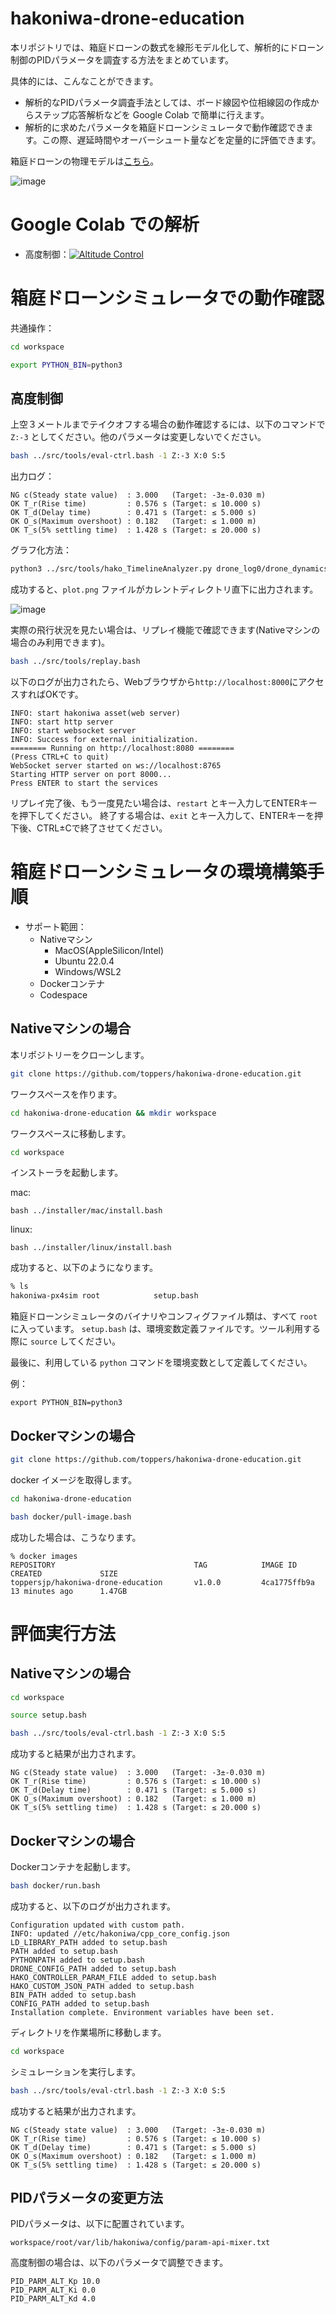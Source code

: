 # hakoniwa-drone-education

本リポジトリでは、箱庭ドローンの数式を線形モデル化して、解析的にドローン制御のPIDパラメータを調査する方法をまとめています。

具体的には、こんなことができます。

- 解析的なPIDパラメータ調査手法としては、ボード線図や位相線図の作成からステップ応答解析などを Google Colab で簡単に行えます。
- 解析的に求めたパラメータを箱庭ドローンシミュレータで動作確認できます。この際、遅延時間やオーバーシュート量などを定量的に評価できます。

箱庭ドローンの物理モデルは[こちら](https://github.com/toppers/hakoniwa-px4sim/blob/main/drone_physics/README-ja.md#%E6%95%B0%E5%BC%8F)。

![image](https://github.com/user-attachments/assets/270c4b61-39f2-4451-b442-c6fc5c1100eb)


# Google Colab での解析


- 高度制御：[![Altitude Control](https://colab.research.google.com/assets/colab-badge.svg)](https://colab.research.google.com/github/toppers/hakoniwa-drone-education/blob/main/colab/alt_control.ipynb)


# 箱庭ドローンシミュレータでの動作確認

共通操作：
```bash
cd workspace
```
```bash
export PYTHON_BIN=python3
```

## 高度制御

上空３メートルまでテイクオフする場合の動作確認するには、以下のコマンドで`Z:-3` としてください。他のパラメータは変更しないでください。
```bash
bash ../src/tools/eval-ctrl.bash -1 Z:-3 X:0 S:5
```
出力ログ：
```
NG c(Steady state value)  : 3.000   (Target: -3±-0.030 m)
OK T_r(Rise time)         : 0.576 s (Target: ≤ 10.000 s)
OK T_d(Delay time)        : 0.471 s (Target: ≤ 5.000 s)
OK O_s(Maximum overshoot) : 0.182   (Target: ≤ 1.000 m)
OK T_s(5% settling time)  : 1.428 s (Target: ≤ 20.000 s)
```

グラフ化方法：
```bash
python3 ../src/tools/hako_TimelineAnalyzer.py drone_log0/drone_dynamics.csv --columns Z --diff
```

成功すると、`plot.png` ファイルがカレントディレクトリ直下に出力されます。

![image](https://github.com/user-attachments/assets/f57e0d25-5fd5-438b-a9c3-989a848cb269)


実際の飛行状況を見たい場合は、リプレイ機能で確認できます(Nativeマシンの場合のみ利用できます)。

```bash
bash ../src/tools/replay.bash
```

以下のログが出力されたら、Webブラウザから`http://localhost:8000`にアクセスすればOKです。

```
INFO: start hakoniwa asset(web server)
INFO: start http server
INFO: start websocket server
INFO: Success for external initialization.
======== Running on http://localhost:8080 ========
(Press CTRL+C to quit)
WebSocket server started on ws://localhost:8765
Starting HTTP server on port 8000...
Press ENTER to start the services
```

リプレイ完了後、もう一度見たい場合は、`restart` とキー入力してENTERキーを押下してください。
終了する場合は、`exit` とキー入力して、ENTERキーを押下後、CTRL±Cで終了させてください。


# 箱庭ドローンシミュレータの環境構築手順

- サポート範囲：
  - Nativeマシン
    - MacOS(AppleSilicon/Intel)
    - Ubuntu 22.0.4
    - Windows/WSL2
  - Dockerコンテナ
  - Codespace

## Nativeマシンの場合

本リポジトリーをクローンします。

```bash
git clone https://github.com/toppers/hakoniwa-drone-education.git
```

ワークスペースを作ります。

```bash
cd hakoniwa-drone-education && mkdir workspace
```

ワークスペースに移動します。

```bash
cd workspace
```

インストーラを起動します。

mac:
```
bash ../installer/mac/install.bash
```

linux:
```
bash ../installer/linux/install.bash
```

成功すると、以下のようになります。

```bash
% ls
hakoniwa-px4sim root            setup.bash
```

箱庭ドローンシミュレータのバイナリやコンフィグファイル類は、すべて `root` に入っています。
`setup.bash` は、環境変数定義ファイルです。ツール利用する際に `source` してください。

最後に、利用している `python` コマンドを環境変数として定義してください。

例：
```
export PYTHON_BIN=python3
```

## Dockerマシンの場合

```bash
git clone https://github.com/toppers/hakoniwa-drone-education.git
```

docker イメージを取得します。

```bash
cd hakoniwa-drone-education
```

```bash
bash docker/pull-image.bash
```

成功した場合は、こうなります。
```
% docker images
REPOSITORY                               TAG            IMAGE ID       CREATED             SIZE
toppersjp/hakoniwa-drone-education       v1.0.0         4ca1775ffb9a   13 minutes ago      1.47GB
```

# 評価実行方法

## Nativeマシンの場合

```bash
cd workspace
```

```bash
source setup.bash
```

```bash
bash ../src/tools/eval-ctrl.bash -1 Z:-3 X:0 S:5
```

成功すると結果が出力されます。

```
NG c(Steady state value)  : 3.000   (Target: -3±-0.030 m)
OK T_r(Rise time)         : 0.576 s (Target: ≤ 10.000 s)
OK T_d(Delay time)        : 0.471 s (Target: ≤ 5.000 s)
OK O_s(Maximum overshoot) : 0.182   (Target: ≤ 1.000 m)
OK T_s(5% settling time)  : 1.428 s (Target: ≤ 20.000 s)
```


## Dockerマシンの場合

Dockerコンテナを起動します。
```bash
bash docker/run.bash
```

成功すると、以下のログが出力されます。

```
Configuration updated with custom path.
INFO: updated //etc/hakoniwa/cpp_core_config.json
LD_LIBRARY_PATH added to setup.bash
PATH added to setup.bash
PYTHONPATH added to setup.bash
DRONE_CONFIG_PATH added to setup.bash
HAKO_CONTROLLER_PARAM_FILE added to setup.bash
HAKO_CUSTOM_JSON_PATH added to setup.bash
BIN_PATH added to setup.bash
CONFIG_PATH added to setup.bash
Installation complete. Environment variables have been set.
```

ディレクトリを作業場所に移動します。
```bash
cd workspace
```

シミュレーションを実行します。

```bash
bash ../src/tools/eval-ctrl.bash -1 Z:-3 X:0 S:5
```

成功すると結果が出力されます。

```
NG c(Steady state value)  : 3.000   (Target: -3±-0.030 m)
OK T_r(Rise time)         : 0.576 s (Target: ≤ 10.000 s)
OK T_d(Delay time)        : 0.471 s (Target: ≤ 5.000 s)
OK O_s(Maximum overshoot) : 0.182   (Target: ≤ 1.000 m)
OK T_s(5% settling time)  : 1.428 s (Target: ≤ 20.000 s)
```

## PIDパラメータの変更方法

PIDパラメータは、以下に配置されています。

`workspace/root/var/lib/hakoniwa/config/param-api-mixer.txt`

高度制御の場合は、以下のパラメータで調整できます。

```
PID_PARM_ALT_Kp 10.0
PID_PARM_ALT_Ki 0.0
PID_PARM_ALT_Kd 4.0
```

